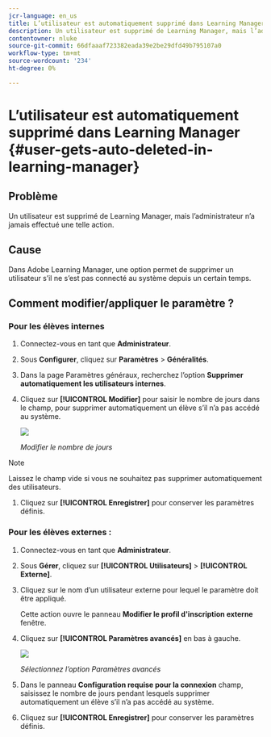 ```yaml
---
jcr-language: en_us
title: L’utilisateur est automatiquement supprimé dans Learning Manager
description: Un utilisateur est supprimé de Learning Manager, mais l’administrateur n’a jamais effectué une telle action.
contentowner: nluke
source-git-commit: 66dfaaaf723382eada39e2be29dfd49b795107a0
workflow-type: tm+mt
source-wordcount: '234'
ht-degree: 0%

---
```




# L’utilisateur est automatiquement supprimé dans Learning Manager {#user-gets-auto-deleted-in-learning-manager}

## Problème

Un utilisateur est supprimé de Learning Manager, mais l’administrateur n’a jamais effectué une telle action.

## Cause

Dans Adobe Learning Manager, une option permet de supprimer un utilisateur s’il ne s’est pas connecté au système depuis un certain temps.

## Comment modifier/appliquer le paramètre ?

### Pour les élèves internes

1. Connectez-vous en tant que **Administrateur**.
1. Sous **Configurer**, cliquez sur **Paramètres** > **Généralités**.
1. Dans la page Paramètres généraux, recherchez l’option **Supprimer automatiquement les utilisateurs internes**.
1. Cliquez sur **[!UICONTROL Modifier]** pour saisir le nombre de jours dans le champ, pour supprimer automatiquement un élève s’il n’a pas accédé au système.

   ![](assets/cp-autodelete-internal.png)

   *Modifier le nombre de jours*

>[!NOTE]
>
>   Laissez le champ vide si vous ne souhaitez pas supprimer automatiquement des utilisateurs.


1. Cliquez sur **[!UICONTROL Enregistrer]** pour conserver les paramètres définis.

### Pour les élèves externes :

1. Connectez-vous en tant que **Administrateur**.
1. Sous **Gérer**, cliquez sur **[!UICONTROL Utilisateurs]** > **[!UICONTROL Externe]**.
1. Cliquez sur le nom d’un utilisateur externe pour lequel le paramètre doit être appliqué.

   Cette action ouvre le panneau **Modifier le profil d&#39;inscription externe** fenêtre.

1. Cliquez sur **[!UICONTROL Paramètres avancés]** en bas à gauche.

   ![](assets/cp-autodelete-external.png)

   *Sélectionnez l’option Paramètres avancés*

1. Dans le panneau **Configuration requise pour la connexion** champ, saisissez le nombre de jours pendant lesquels supprimer automatiquement un élève s’il n’a pas accédé au système.
1. Cliquez sur **[!UICONTROL Enregistrer]** pour conserver les paramètres définis.
